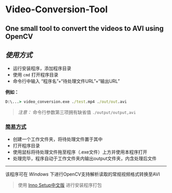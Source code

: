 # Video-Conversion-Tool
One small tool to convert  the videos to AVI using OpenCV
------
## *使用方式* 
- 运行安装程序，添加程序目录
- 使用 `cmd` 打开程序目录
- 命令行中输入 “程序名”+“待处理文件URL”+“输出URL”
     
**例如：**
 ```cmd
D:\...> video_conversion.exe ./test.mp4 ./out/out.avi
```
> *注意：* 命令行参数第三项拥有缺省值 `./output/output,avi`

### <ins>简易方式</ins>
- 创建一个工作文件夹，将待处理文件置于其中
- 打开程序目录
- 使用鼠标将待处理文件拖至程序（.exe文件）上方并使用本程序打开
- 处理完毕，程序自动于工作文件夹内输出output文件夹，内含处理后文件
------
该程序可在 *Windows* 下进行OpenCV支持解析读取的常规视频格式转换至AVI
> 使用 [Inno Setup](https://jrsoftware.org/isinfo.php "官网地址")[中文版](# "感谢杜敏俊大佬以及所有前辈的汉化！") 进行安装程序打包
